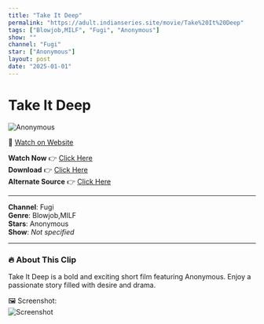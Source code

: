 ```yaml
---
title: "Take It Deep"
permalink: "https://adult.indianseries.site/movie/Take%20It%20Deep"
tags: ["Blowjob,MILF", "Fugi", "Anonymous"]
show: ""
channel: "Fugi"
star: ["Anonymous"]
layout: post
date: "2025-01-01"
---
```


# Take It Deep

![Anonymous](https://shorts.desisins.com/wp-content/uploads/2024/04/Take-It-Deep-BJ-DesiSins.com_.jpg)

🔗 [Watch on Website](https://adult.indianseries.site/movie/Take%20It%20Deep)

**Watch Now** 👉 [Click Here](https://adult.indianseries.site/movie/Take%20It%20Deep)  
**Download** 👉 [Click Here](https://adult.indianseries.site/movie/Take%20It%20Deep)  
**Alternate Source** 👉 [Click Here](https://adult.indianseries.site/movie/Take%20It%20Deep)

---

**Channel**: Fugi  
**Genre**: Blowjob,MILF  
**Stars**: Anonymous  
**Show**: *Not specified*

---

### 🔥 About This Clip

Take It Deep is a bold and exciting short film featuring Anonymous. Enjoy a passionate story filled with desire and drama.
 
🖼️ Screenshot:  
![Screenshot](https://shorts.desisins.com/wp-content/uploads/2024/04/Take-It-Deep-BJ-DesiSins.com_.jpg)
